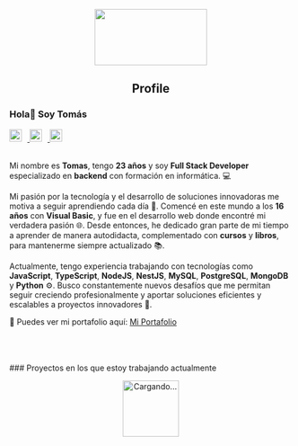 <p align="center">
  <img src="https://media.giphy.com/media/26tn33aiTi1jkl6H6/giphy.gif?cid=790b7611ev2dsukvjzc0e0eyu2ms214kwkof4gcyypm7owx2&ep=v1_gifs_search&rid=giphy.gif&ct=g" width="200" height="100"/>
</p>

<h2 align="center">Profile</h2>


### Hola👋 Soy Tomás

<a href="https://www.linkedin.com/in/tomas-fernandez-55870a28b/">
  <img style="margin-right: 10px;" alt="LinkedIn" width="22px" src="https://cdn.jsdelivr.net/npm/simple-icons@v3/icons/linkedin.svg" />
</a>
<a href="mailto:fernandeztomas735@gmail.com">
  <img style="margin-right: 10px;" alt="Email" width="22px" src="https://cdn.jsdelivr.net/npm/simple-icons@v3/icons/mail-dot-ru.svg" />
</a>
<a href="https://tuportafolio.com">
  <img style="margin-right: 10px;" alt="Portafolio" width="22px" src="https://cdn.jsdelivr.net/npm/simple-icons@v3/icons/github.svg" />
</a>


<br />
<br />

<div>
 <p>

Mi nombre es **Tomas**, tengo **23 años** y soy **Full Stack Developer** especializado en **backend** con formación en informática. 💻

Mi pasión por la tecnología y el desarrollo de soluciones innovadoras me motiva a seguir aprendiendo cada día 🚀. Comencé en este mundo a los **16 años** con **Visual Basic**, y fue en el desarrollo web donde encontré mi verdadera pasión 🌐. Desde entonces, he dedicado gran parte de mi tiempo a aprender de manera autodidacta, complementado con **cursos** y **libros**, para mantenerme siempre actualizado 📚.

Actualmente, tengo experiencia trabajando con tecnologías como **JavaScript**, **TypeScript**, **NodeJS**, **NestJS**, **MySQL**, **PostgreSQL**, **MongoDB** y **Python** ⚙️. Busco constantemente nuevos desafíos que me permitan seguir creciendo profesionalmente y aportar soluciones eficientes y escalables a proyectos innovadores 🌟.

🚀 Puedes ver mi portafolio aquí: [Mi Portafolio](https://tuportafolio.com)


</h4>
</div>

<br />
<br />
<br />
### Proyectos en los que estoy trabajando actualmente

<p align="center">
  <img src="https://media.giphy.com/media/fphXG8dDcRHVavls9o/giphy.gif?cid=790b7611m9rxw474046ti6f44hrqup6h5ivzmxd8aj6b03um&ep=v1_stickers_search&rid=giphy.gif&ct=s" width="100" height="100" alt="Cargando..."/>
</p>

<!---
<br />
 **Proyecto 1**: Descripción breve
- **Proyecto 2**: Descripción breve
- **Proyecto 3**: Descripción breve


<br />
-->

